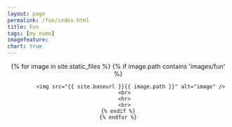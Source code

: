 ```yaml
---
layout: page
permalink: /fun/index.html
title: Fun
tags: [my name]
imagefeature: 
chart: true
---
```


<style>
hr { 
    display: block;
    margin-top: 50px;
    margin-bottom: 50px;
    margin-left: auto;
    margin-right: auto;
    border-style: inset;
    border-width: 3px;
}
</style>

<center>
    {% for image in site.static_files %}
	{% if image.path contains 'images/fun' %}

            <img src="{{ site.baseurl }}{{ image.path }}" alt="image" />
		<br>
		<hr>
		<br>
	{% endif %}
    {% endfor %}
</center>
